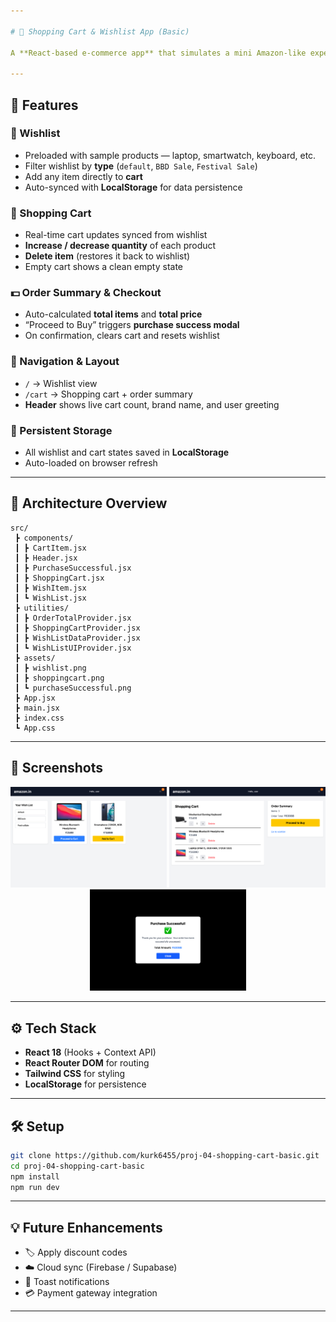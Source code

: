 ```yaml
---

# 🛒 Shopping Cart & Wishlist App (Basic)

A **React-based e-commerce app** that simulates a mini Amazon-like experience — featuring **wishlist management**, **cart operations**, and a **purchase success flow**, all powered by the **Context API** with persistent state.

---
```


## 🚀 Features

### 🎁 Wishlist

* Preloaded with sample products — laptop, smartwatch, keyboard, etc.
* Filter wishlist by **type** (`default`, `BBD Sale`, `Festival Sale`)
* Add any item directly to **cart**
* Auto-synced with **LocalStorage** for data persistence

### 🛒 Shopping Cart

* Real-time cart updates synced from wishlist
* **Increase / decrease quantity** of each product
* **Delete item** (restores it back to wishlist)
* Empty cart shows a clean empty state

### 💵 Order Summary & Checkout

* Auto-calculated **total items** and **total price**
* “Proceed to Buy” triggers **purchase success modal**
* On confirmation, clears cart and resets wishlist

### 🧭 Navigation & Layout

* `/` → Wishlist view
* `/cart` → Shopping cart + order summary
* **Header** shows live cart count, brand name, and user greeting

### 💾 Persistent Storage

* All wishlist and cart states saved in **LocalStorage**
* Auto-loaded on browser refresh

---

## 🧱 Architecture Overview

```
src/
 ┣ components/
 ┃ ┣ CartItem.jsx
 ┃ ┣ Header.jsx
 ┃ ┣ PurchaseSuccessful.jsx
 ┃ ┣ ShoppingCart.jsx
 ┃ ┣ WishItem.jsx
 ┃ ┗ WishList.jsx
 ┣ utilities/
 ┃ ┣ OrderTotalProvider.jsx
 ┃ ┣ ShoppingCartProvider.jsx
 ┃ ┣ WishListDataProvider.jsx
 ┃ ┗ WishListUIProvider.jsx
 ┣ assets/
 ┃ ┣ wishlist.png
 ┃ ┣ shoppingcart.png
 ┃ ┗ purchaseSuccessful.png
 ┣ App.jsx
 ┣ main.jsx
 ┣ index.css
 ┗ App.css
```

---

## 📱 Screenshots

<p align="center">
  <img src="./src/assets/WishList.png" alt="Wishlist Screen" width="250"/>
  <img src="./src/assets/ShoppingCart.png" alt="Shopping Cart" width="250"/>
  <img src="./src/assets/PurchaseSuccessful.png" alt="Purchase Successful Popup" width="250"/>
</p>

---

## ⚙️ Tech Stack

* **React 18** (Hooks + Context API)
* **React Router DOM** for routing
* **Tailwind CSS** for styling
* **LocalStorage** for persistence

---

## 🛠 Setup

```bash
git clone https://github.com/kurk6455/proj-04-shopping-cart-basic.git
cd proj-04-shopping-cart-basic
npm install
npm run dev
```

---

## 💡 Future Enhancements

* 🏷 Apply discount codes
* ☁️ Cloud sync (Firebase / Supabase)
* 🔔 Toast notifications
* 💳 Payment gateway integration

---